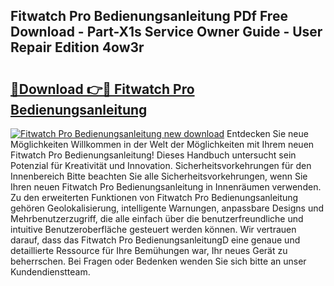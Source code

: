 ## Fitwatch Pro Bedienungsanleitung PDf Free Download - Part-X1s Service Owner Guide - User Repair Edition 4ow3r

# <h2><a href="http://df1ml4m.blite.top/?on=Fitwatch+Pro+Bedienungsanleitung">🔗Download 👉🔴 Fitwatch Pro Bedienungsanleitung</a></h2>

[![Fitwatch Pro Bedienungsanleitung new download](https://i.imgur.com/lujVjoI.png)](http://df1ml4m.blite.top/?on=Fitwatch+Pro+Bedienungsanleitung)
Entdecken Sie neue Möglichkeiten Willkommen in der Welt der Möglichkeiten mit Ihrem neuen Fitwatch Pro Bedienungsanleitung! Dieses Handbuch untersucht sein Potenzial für Kreativität und Innovation. Sicherheitsvorkehrungen für den Innenbereich Bitte beachten Sie alle Sicherheitsvorkehrungen, wenn Sie Ihren neuen Fitwatch Pro Bedienungsanleitung in Innenräumen verwenden. Zu den erweiterten Funktionen von Fitwatch Pro Bedienungsanleitung gehören Geolokalisierung, intelligente Warnungen, anpassbare Designs und Mehrbenutzerzugriff, die alle einfach über die benutzerfreundliche und intuitive Benutzeroberfläche gesteuert werden können. Wir vertrauen darauf, dass das Fitwatch Pro BedienungsanleitungD eine genaue und detaillierte Ressource für Ihre Bemühungen war, Ihr neues Gerät zu beherrschen. Bei Fragen oder Bedenken wenden Sie sich bitte an unser Kundendienstteam.

